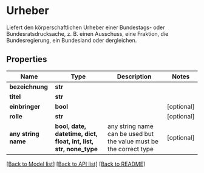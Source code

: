 # Urheber

Liefert den körperschaftlichen Urheber einer Bundestags- oder Bundesratsdrucksache, z. B. einen Ausschuss, eine Fraktion, die Bundesregierung, ein Bundesland oder dergleichen.

## Properties
Name | Type | Description | Notes
------------ | ------------- | ------------- | -------------
**bezeichnung** | **str** |  | 
**titel** | **str** |  | 
**einbringer** | **bool** |  | [optional] 
**rolle** | **str** |  | [optional] 
**any string name** | **bool, date, datetime, dict, float, int, list, str, none_type** | any string name can be used but the value must be the correct type | [optional]

[[Back to Model list]](../README.md#documentation-for-models) [[Back to API list]](../README.md#documentation-for-api-endpoints) [[Back to README]](../README.md)


